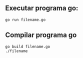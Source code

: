 ## Executar programa go:

```
go run filename.go
```

## Compilar programa go

```
go build filename.go
./filename
```
